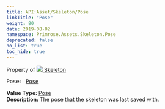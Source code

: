 ```yaml
---
title: API:Asset/Skeleton/Pose
linkTitle: "Pose"
weight: 80
date: 2019-08-02
namespace: Primrose.Assets.Skeleton.Pose
deprecated: false
no_list: true
toc_hide: true
---
```

Property of <a href="/docs/api-reference/Class/Skeleton"><img src="/icons/silk/skeleton.png"/>&nbsp;Skeleton</a>
<pre class="method-declaration">
Pose: <a class="type" href="/docs/api-reference/Asset/Pose">Pose</a></pre>
<b>Value Type: </b>
<a class="type" href="/docs/api-reference/Asset/Pose">Pose</a>
<br/>
<b>Description: </b>
The pose that the skeleton was last saved with.

